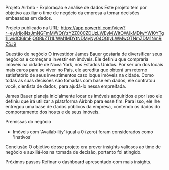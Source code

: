 Projeto Airbnb - Exploração e análise de dados
Este projeto tem por objetivo auxiliar o time de negócio da empresa a tomar decisões embasadas em dados.

Projeto publicado na URL: https://app.powerbi.com/view?r=eyJrIjoiNzJmNGFmMWQtYzY2ZC00ZDUzLWEyMWItOWJkMDIwYWI0YTg1IiwidCI6ImFjOGRkZTI1LWM1MDYtNDMyNy04OGIyLWMwOTNmZDM1NmRjZSJ9

Questão de negócio
O investidor James Bauer gostaria de diversificar seus negócios e começar a investir em imóveis. Ele definiu que compraria imóveis na cidade de Nova York, nos Estados Unidos. Por ser um dos locais mais caros para se viver no País, ele acredita que obterá um retorno satisfatório de seus investimentos caso loque imóveis na cidade. Como todas as suas decisões são tomadas com base em dados, ele contratou você, cientista de dados, para ajudá-lo nessa empreitada.

James Bauer planeja inicialmente locar os imóveis adquiridos e por isso ele definiu que irá utilizar a plataforma Airbnb para esse fim. Para isso, ele lhe entregou uma base de dados públicos da empresa, contendo os dados do comportamento dos hosts e de seus imóveis.

Premissas do negócio
- Imóveis com 'Availability' igual a 0 (zero) foram considerados como 'Inativos'

Conclusão
O objetivo desse projeto era prover insights valiosos ao time de negócio e auxiliá-los na tomada de decisão, portanto foi atingido.

Próximos passos
Refinar o dashboard apresentado com mais insights.

